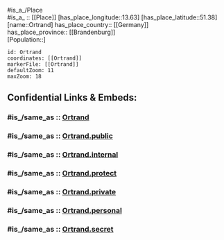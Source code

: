 ﻿---
confidential: public
isDeleted: false
location:
- 51.38
- 13.63
mapmarker: city
mapzoom:
- 7
- 12
SpocWebEntityId: 33149
tags:
- geo/City
type: City
---

#is_a_/Place  
#is_a_ :: [[Place]] 
[has_place_longitude::13.63] 
[has_place_latitude::51.38] 
[name::Ortrand] 
has_place_country:: [[Germany]]  
has_place_province:: [[Brandenburg]]  
[Population::] 



```leaflet
id: Ortrand
coordinates: [[Ortrand]] 
markerFile: [[Ortrand]] 
defaultZoom: 11 
maxZoom: 18
```


## Confidential Links & Embeds: 

### #is_/same_as :: [Ortrand](/_Standards/Earth/Continent/Europe/Europe~Central/Germany/Germany~East/Brandenburg/counties~Brandenburg/Oberspreewald-Lausitz/cities~Oberspreewald/Ortrand.md) 

### #is_/same_as :: [Ortrand.public](/_public/Earth/Continent/Europe/Europe~Central/Germany/Germany~East/Brandenburg/counties~Brandenburg/Oberspreewald-Lausitz/cities~Oberspreewald/Ortrand.public.md) 

### #is_/same_as :: [Ortrand.internal](/_internal/Earth/Continent/Europe/Europe~Central/Germany/Germany~East/Brandenburg/counties~Brandenburg/Oberspreewald-Lausitz/cities~Oberspreewald/Ortrand.internal.md) 

### #is_/same_as :: [Ortrand.protect](/_protect/Earth/Continent/Europe/Europe~Central/Germany/Germany~East/Brandenburg/counties~Brandenburg/Oberspreewald-Lausitz/cities~Oberspreewald/Ortrand.protect.md) 

### #is_/same_as :: [Ortrand.private](/_private/Earth/Continent/Europe/Europe~Central/Germany/Germany~East/Brandenburg/counties~Brandenburg/Oberspreewald-Lausitz/cities~Oberspreewald/Ortrand.private.md) 

### #is_/same_as :: [Ortrand.personal](/_personal/Earth/Continent/Europe/Europe~Central/Germany/Germany~East/Brandenburg/counties~Brandenburg/Oberspreewald-Lausitz/cities~Oberspreewald/Ortrand.personal.md) 

### #is_/same_as :: [Ortrand.secret](/_secret/Earth/Continent/Europe/Europe~Central/Germany/Germany~East/Brandenburg/counties~Brandenburg/Oberspreewald-Lausitz/cities~Oberspreewald/Ortrand.secret.md)

